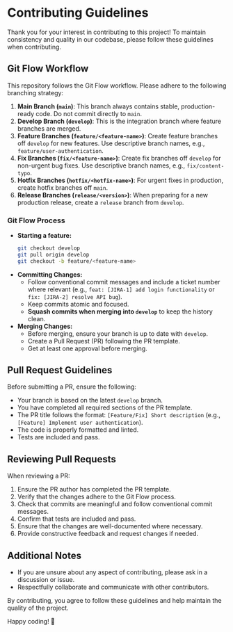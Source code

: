 # Contributing Guidelines

Thank you for your interest in contributing to this project! To maintain consistency and quality in our codebase, please follow these guidelines when contributing.

## Git Flow Workflow

This repository follows the Git Flow workflow. Please adhere to the following branching strategy:

1. **Main Branch (`main`)**: This branch always contains stable, production-ready code. Do not commit directly to `main`.
2. **Develop Branch (`develop`)**: This is the integration branch where feature branches are merged.
3. **Feature Branches (`feature/<feature-name>`)**: Create feature branches off `develop` for new features. Use descriptive branch names, e.g., `feature/user-authentication`.
4. **Fix Branches (`fix/<feature-name>`)**: Create fix branches off `develop` for non-urgent bug fixes. Use descriptive branch names, e.g., `fix/content-typo`.
5. **Hotfix Branches (`hotfix/<hotfix-name>`)**: For urgent fixes in production, create hotfix branches off `main`.
6. **Release Branches (`release/<version>`)**: When preparing for a new production release, create a `release` branch from `develop`.

### Git Flow Process

- **Starting a feature:**
  ```sh
  git checkout develop
  git pull origin develop
  git checkout -b feature/<feature-name>
  ```
- **Committing Changes:**
  - Follow conventional commit messages and include a ticket number where relevant (e.g., `feat: [JIRA-1] add login functionality` or `fix: [JIRA-2] resolve API bug`).
  - Keep commits atomic and focused.
  - **Squash commits when merging into `develop`** to keep the history clean.
- **Merging Changes:**
  - Before merging, ensure your branch is up to date with `develop`.
  - Create a Pull Request (PR) following the PR template.
  - Get at least one approval before merging.

## Pull Request Guidelines

Before submitting a PR, ensure the following:

- Your branch is based on the latest `develop` branch.
- You have completed all required sections of the PR template.
- The PR title follows the format: `[Feature/Fix] Short description` (e.g., `[Feature] Implement user authentication`).
- The code is properly formatted and linted.
- Tests are included and pass.

## Reviewing Pull Requests

When reviewing a PR:

1.  Ensure the PR author has completed the PR template.
2.  Verify that the changes adhere to the Git Flow process.
3.  Check that commits are meaningful and follow conventional commit messages.
4.  Confirm that tests are included and pass.
5.  Ensure that the changes are well-documented where necessary.
6.  Provide constructive feedback and request changes if needed.

## Additional Notes

- If you are unsure about any aspect of contributing, please ask in a discussion or issue.
- Respectfully collaborate and communicate with other contributors.

By contributing, you agree to follow these guidelines and help maintain the quality of the project.

Happy coding! 🚀
